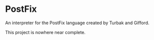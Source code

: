 # PostFix

An interpreter for the PostFix language created by Turbak and Gifford.

This project is nowhere near complete.

